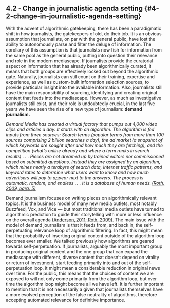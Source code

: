## 4.2 - Change in journalistic agenda setting {#4-2-change-in-journalistic-agenda-setting}

With the advent of algorithmic gatekeeping, there has been a paradigmatic shift in how journalists, the gatekeepers of old, do their job. It is an obvious assumption that journalists, on par with the general public, have lost the ability to autonomously parse and filter the deluge of information. The corollary of this assumption is that journalists now fish for information from the same pool as the general public, putting into question their relevance and role in the modern mediascape. If journalists provide the curatorial aspect on information that has already been algorithmically curated, it means that both groups are effectively locked out beyond the algorithmic gate. Naturally, journalists can still count on their training, expertise and experience, as well as custom-built information selection sources, to provide particular insight into the available information. Also, journalists still have the main responsibility of sourcing, identifying and creating original content that feeds into the mediascape. However, as much as investigative journalists still exist, and their role is undoubtedly crucial, in the last five years we have seen the rise of a new type of journalism: **demand journalism.**

_Demand Media has created a virtual factory that pumps out 4,000 video clips and articles a day. It starts with an algorithm. The algorithm is fed inputs from three sources: Search terms (popular terms from more than 100 sources comprising 2 billion searches a day), the ad market (a snapshot of which keywords are sought after and how much they are fetching), and the competition (what’s online already and where a term ranks in search results) . . . Pieces are not dreamed up by trained editors nor commissioned based on submitted questions. Instead they are assigned by an algorithm, which mines nearly a terabyte of search data, Internet traffic patterns, and keyword rates to determine what users want to know and how much advertisers will pay to appear next to the answers. The process is automatic, random, and endless . . . It is a database of human needs._ [_(Roth, 2009, para. 5)_](https://paperpile.com/c/BG18Wg/Kj4p/?locator_label=paragraph&locator=5)

Demand journalism focuses on writing pieces on algorithmically relevant topics. It is the business model of many new media outlets, most notably Buzzfeed, Vox, and Vice — but most traditional media outlets have turned to algorithmic prediction to guide their storytelling with more or less influence on the overall agenda [(Anderson, 2011; Roth, 2009)](https://paperpile.com/c/BG18Wg/Kj4p+Z5CK). The main issue with the model of demand journalism is that it feeds from, and back in, the self-perpetuating relevance loop of algorithmic filtering. In fact, this might mean that the probability of inserting original content outside of the algorithm loop becomes ever smaller. We talked previously how algorithms are geared towards self-perpetuation. If journalists, arguably the most important group in producing original content and the one group that can expand the mediascape with different, diverse content that doesn’t depend on virality or return of investment, start feeding primarily into and out of the self-perpetuation loop, it might mean a considerable reduction in original news over time. For the public, this means that the choices of content we are exposed to will not only come primarily from the algorithm loop, but over time the algorithm loop might become all we have left. It is further important to mention that it is not necessarily a given that journalists themselves have a more evolved perception of the false neutrality of algorithms, therefore accepting automated relevance for definitive importance.